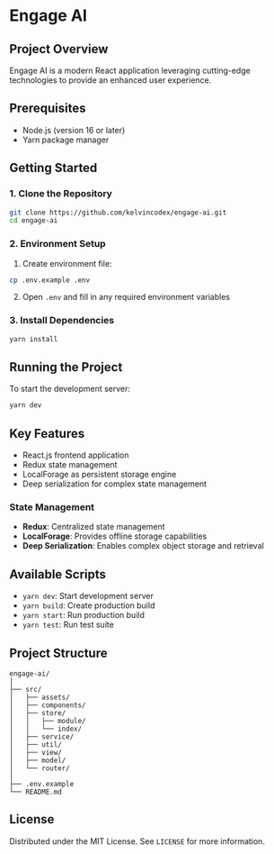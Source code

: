# Engage AI

## Project Overview

Engage AI is a modern React application leveraging cutting-edge technologies to provide an enhanced user experience.

## Prerequisites

- Node.js (version 16 or later)
- Yarn package manager

## Getting Started

### 1. Clone the Repository

```bash
git clone https://github.com/kelvincodex/engage-ai.git
cd engage-ai
```

### 2. Environment Setup

1. Create environment file:
```bash
cp .env.example .env
```

2. Open `.env` and fill in any required environment variables

### 3. Install Dependencies

```bash
yarn install
```

## Running the Project

To start the development server:

```bash
yarn dev
```

## Key Features

- React.js frontend application
- Redux state management
- LocalForage as persistent storage engine
- Deep serialization for complex state management

### State Management

- **Redux**: Centralized state management
- **LocalForage**: Provides offline storage capabilities
- **Deep Serialization**: Enables complex object storage and retrieval

## Available Scripts

- `yarn dev`: Start development server
- `yarn build`: Create production build
- `yarn start`: Run production build
- `yarn test`: Run test suite

## Project Structure

```
engage-ai/
│
├── src/
│   ├── assets/
│   ├── components/
│   ├── store/
│   │   ├── module/
│   │   └── index/
│   ├── service/
│   ├── util/
│   ├── view/
│   ├── model/
│   └── router/
│
├── .env.example
└── README.md
```

## License

Distributed under the MIT License. See `LICENSE` for more information.
